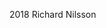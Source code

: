 <i class="fas fa-copyright"></i>2018 Richard Nilsson <a href="https://www
.github.com/RichardNilsson/"><i class="fab fa-github-square"></i></a>
